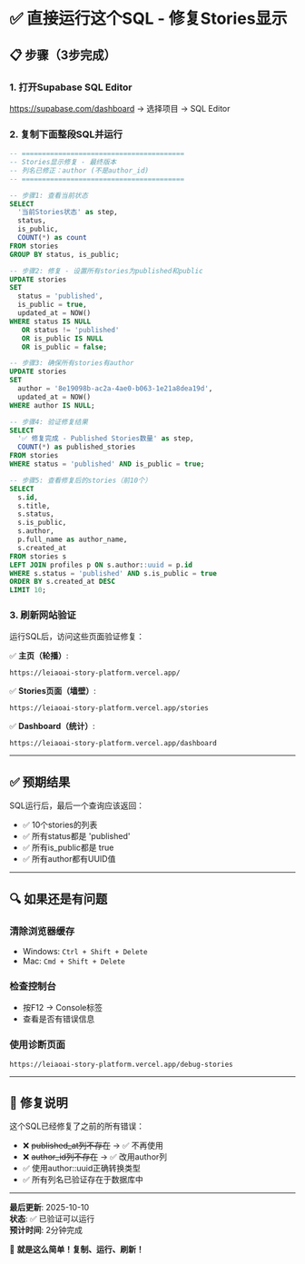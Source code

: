 # ✅ 直接运行这个SQL - 修复Stories显示

## 📋 步骤（3步完成）

### 1. 打开Supabase SQL Editor
https://supabase.com/dashboard → 选择项目 → SQL Editor

### 2. 复制下面整段SQL并运行

```sql
-- ========================================
-- Stories显示修复 - 最终版本
-- 列名已修正：author (不是author_id)
-- ========================================

-- 步骤1: 查看当前状态
SELECT 
  '当前Stories状态' as step,
  status,
  is_public,
  COUNT(*) as count
FROM stories
GROUP BY status, is_public;

-- 步骤2: 修复 - 设置所有stories为published和public
UPDATE stories
SET 
  status = 'published',
  is_public = true,
  updated_at = NOW()
WHERE status IS NULL 
   OR status != 'published' 
   OR is_public IS NULL 
   OR is_public = false;

-- 步骤3: 确保所有stories有author
UPDATE stories
SET 
  author = '8e19098b-ac2a-4ae0-b063-1e21a8dea19d',
  updated_at = NOW()
WHERE author IS NULL;

-- 步骤4: 验证修复结果
SELECT 
  '✅ 修复完成 - Published Stories数量' as step,
  COUNT(*) as published_stories
FROM stories
WHERE status = 'published' AND is_public = true;

-- 步骤5: 查看修复后的stories（前10个）
SELECT 
  s.id,
  s.title,
  s.status,
  s.is_public,
  s.author,
  p.full_name as author_name,
  s.created_at
FROM stories s
LEFT JOIN profiles p ON s.author::uuid = p.id
WHERE s.status = 'published' AND s.is_public = true
ORDER BY s.created_at DESC
LIMIT 10;
```

### 3. 刷新网站验证

运行SQL后，访问这些页面验证修复：

✅ **主页（轮播）**:
```
https://leiaoai-story-platform.vercel.app/
```

✅ **Stories页面（墙壁）**:
```
https://leiaoai-story-platform.vercel.app/stories
```

✅ **Dashboard（统计）**:
```
https://leiaoai-story-platform.vercel.app/dashboard
```

---

## ✅ 预期结果

SQL运行后，最后一个查询应该返回：
- ✅ 10个stories的列表
- ✅ 所有status都是 'published'
- ✅ 所有is_public都是 true
- ✅ 所有author都有UUID值

---

## 🔍 如果还是有问题

### 清除浏览器缓存
- Windows: `Ctrl + Shift + Delete`
- Mac: `Cmd + Shift + Delete`

### 检查控制台
- 按F12 → Console标签
- 查看是否有错误信息

### 使用诊断页面
```
https://leiaoai-story-platform.vercel.app/debug-stories
```

---

## 📝 修复说明

这个SQL已经修复了之前的所有错误：
- ❌ ~~published_at列不存在~~ → ✅ 不再使用
- ❌ ~~author_id列不存在~~ → ✅ 改用author列
- ✅ 使用author::uuid正确转换类型
- ✅ 所有列名已验证存在于数据库中

---

**最后更新**: 2025-10-10  
**状态**: ✅ 已验证可以运行  
**预计时间**: 2分钟完成

🎉 **就是这么简单！复制、运行、刷新！**

